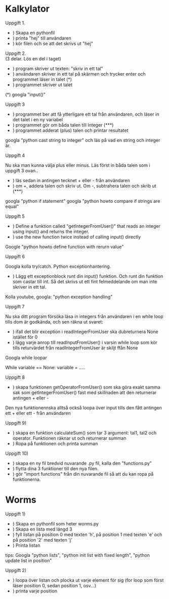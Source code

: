# Kalkylator

Uppgift 1.
- ) Skapa en pythonfil
- ) printa "hej" till användaren
- ) kör filen och se att det skrivs ut "hej"

Uppgift 2.   
(3 delar. Lös en del i taget)

- ) program skriver ut texten: "skriv in ett tal"
- ) användaren skriver in ett tal på skärmen och trycker enter och programmet läser in talet (*)
- ) programmet skriver ut talet

(*) googla "input()"

Uppgift 3

- ) programmet ber att få ytterligare ett tal från användaren, och läser in det talet i en ny variabel
- ) programmet gör om båda talen till Integer (***)
- ) programmet adderat (plus) talen  och printar resultatet

googla "python cast string to integer"  och läs på vad en string och integer är.

Uppgift 4

Nu ska man kunna välja plus eller minus. Läs först in båda talen som i uppgift 3 ovan..

- ) läs sedan in antingen tecknet + eller - från användaren
- ) om +, addera talen och skriv ut. Om -, subtrahera talen och skrib ut (***)

googla "python if statement"
googla "python howto compare if strings are equal"

Uppgift 5

- ) Define a funktion called "getIntegerFromUser()" that reads an integer using input() and returns the integer. 
- ) use the new function twice instead of calling input() directly

Google "python howto define function with rerurn value"

Uppgift 6

Googla kolla try/catch. Python exceptionhantering. 

- ) Lägg ett exceptionblock runt din input() funktion. Och runt din funktion som castar till int. Så det skrivs ut ett fint felmeddelande om man inte skriver in ett tal. 
 
Kolla youtube, googla: "python exception handling"

Uppgift 7

Nu ska ditt program försöka läsa in integers från användaren i en while loop tills dom är godkända, och sen räkna ut svaret:

- ) ifall det blir exception i readIntegerFromUser ska dubreturnera  None istället för 0
- ) lägg varje anrop till readInputFromUser() i varsin while loop som kör tills returvärdet från readIntegerFromUser är skiljt ffån None

Googla while loopar

While variable == None:
    variable = .....


Uppgift 8

- ) skapa funktionen getOperatorFromUser() som ska göra exakt samma sak som getIntegerFromUser() fast med skillnaden att den returnerar antingen + eller -

Den nya funktionennska alltså också loopa över input tills den fått antingen ett + eller ett - från användaren

Uppgift 9)

- ) skapa en funktion calculateSum() som tar 3 argument: tal1, tal2 och operator. Funktionen räknar ut och returnerar summan
- ) Ropa på funktionen och printa summan

Uppgift 10)

- ) skapa en ny fil bredvid nuvarande .py fil, kalla den "functions.py"
- ) flytta dina 3 funktioner till den nya filen.
- ) gör "import functions" från din nuvarande fil så att du kan ropa på funktionerna.


# Worms

Uppgift 1)

- ) Skapa en pythonfil som heter worms.py
- ) Skapa en lista med längd 3
- ) fyll listan på position 0 med texten 'h', på position 1 med texten 'e' och på position '2' med texten 'j'
- ) Printa listan

tips: Googla "python lists", "python init list with fixed length", "python update list in position"

Uppgift 2)

- ) loopa över listan och plocka ut varje element för sig (for loop som först läser position 0, sedan position 1, osv...)
- ) printa varje position
